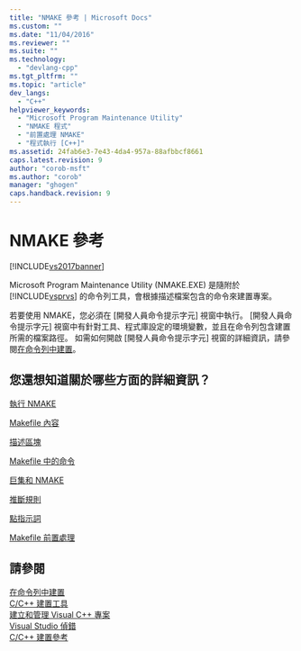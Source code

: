 ```yaml
---
title: "NMAKE 參考 | Microsoft Docs"
ms.custom: ""
ms.date: "11/04/2016"
ms.reviewer: ""
ms.suite: ""
ms.technology: 
  - "devlang-cpp"
ms.tgt_pltfrm: ""
ms.topic: "article"
dev_langs: 
  - "C++"
helpviewer_keywords: 
  - "Microsoft Program Maintenance Utility"
  - "NMAKE 程式"
  - "前置處理 NMAKE"
  - "程式執行 [C++]"
ms.assetid: 24fab6e3-7e43-4da4-957a-88afbbcf8661
caps.latest.revision: 9
author: "corob-msft"
ms.author: "corob"
manager: "ghogen"
caps.handback.revision: 9
---
```

# NMAKE 參考
[!INCLUDE[vs2017banner](../assembler/inline/includes/vs2017banner.md)]

Microsoft Program Maintenance Utility \(NMAKE.EXE\) 是隨附於 [!INCLUDE[vsprvs](../assembler/masm/includes/vsprvs_md.md)] 的命令列工具，會根據描述檔案包含的命令來建置專案。  
  
 若要使用 NMAKE，您必須在 \[開發人員命令提示字元\] 視窗中執行。  \[開發人員命令提示字元\] 視窗中有針對工具、程式庫設定的環境變數，並且在命令列包含建置所需的檔案路徑。  如需如何開啟 \[開發人員命令提示字元\] 視窗的詳細資訊，請參閱[在命令列中建置](../build/building-on-the-command-line.md)。  
  
## 您還想知道關於哪些方面的詳細資訊？  
 [執行 NMAKE](../build/running-nmake.md)  
  
 [Makefile 內容](../build/contents-of-a-makefile.md)  
  
 [描述區塊](../build/description-blocks.md)  
  
 [Makefile 中的命令](../build/commands-in-a-makefile.md)  
  
 [巨集和 NMAKE](../build/macros-and-nmake.md)  
  
 [推斷規則](../build/inference-rules.md)  
  
 [點指示詞](../build/dot-directives.md)  
  
 [Makefile 前置處理](../build/makefile-preprocessing.md)  
  
## 請參閱  
 [在命令列中建置](../build/building-on-the-command-line.md)   
 [C\/C\+\+ 建置工具](../build/reference/c-cpp-build-tools.md)   
 [建立和管理 Visual C\+\+ 專案](../ide/creating-and-managing-visual-cpp-projects.md)   
 [Visual Studio 偵錯](../Topic/Debugging%20in%20Visual%20Studio.md)   
 [C\/C\+\+ 建置參考](../build/reference/c-cpp-building-reference.md)